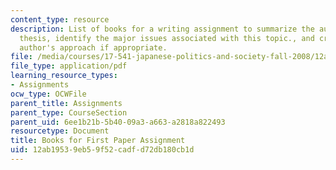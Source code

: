 ```yaml
---
content_type: resource
description: List of books for a writing assignment to summarize the author's main
  thesis, identify the major issues associated with this topic., and criticize the
  author's approach if appropriate.
file: /media/courses/17-541-japanese-politics-and-society-fall-2008/12ab19539eb59f52cadfd72db180cb1d_booklist.pdf
file_type: application/pdf
learning_resource_types:
- Assignments
ocw_type: OCWFile
parent_title: Assignments
parent_type: CourseSection
parent_uid: 6ee1b21b-5b40-09a3-a663-a2818a822493
resourcetype: Document
title: Books for First Paper Assignment
uid: 12ab1953-9eb5-9f52-cadf-d72db180cb1d
---
```

